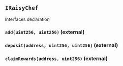 ## `IRaisyChef`

Interfaces declaration




### `add(uint256, uint256)` (external)





### `deposit(address, uint256, uint256)` (external)





### `claimRewards(address, uint256)` (external)









